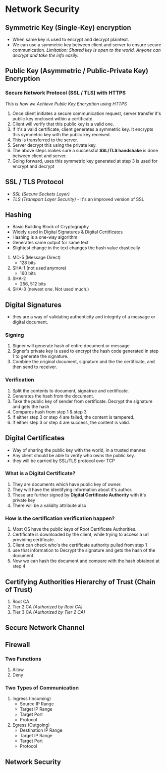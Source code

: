 # Network Security
## Symmetric Key (Single-Key) encryption 
- When same key is used to encrypt and decrypt plaintext.
- We can use a symmetric key between client and server to ensure secure communication.
*Limitation: Shared key is open to the world. Anyone can decrypt and take the info easily.*

## Public Key (Asymmetric / Public-Private Key) Encryption 
### Secure Network Protocol (SSL / TLS) with HTTPS
*This is how we Achieve Public Key Encryption using HTTPS*
1. Once client initiates a secure communication request, server transfer it's public key enclosed within a certificate.
2. Client will verify that this public key is a valid one.
3. If it's a valid certificate, client generates a symmetric key. It encrypts this symmetric key with the public key received.
4. This is transferred to the server.
5. Server decrypt this using the private key.
6. The above steps makes sure a successful **SSL/TLS handshake** is done between client and server.
7. Going forward, uses this symmetric key generated at step 3 is used for encrypt and decrypt

## SSL / TLS Protocol
- *SSL (Secure Sockets Layer)*
- *TLS (Transport Layer Security)* - It's an improved version of SSL

## Hashing
- Basic Building Block of Cryptography
- Widely used in Digital Signatures & Digital Certificates
- Hashing is a one-way algorithm
- Generates same output for same text
- Slightest change in the text changes the hash value drastically
1. MD-5 (Message Direct)
    - 128 bits
2. SHA-1 (not used anymore)
    - 160 bits
3. SHA-2
    - 256, 512 bits
4. SHA-3 (newest one. Not used much.)

## Digital Signatures
- they are a way of validating authenticity and integrity of a message or digital document.
### Signing
1. Signer will generate hash of entire document or message
2. Signer's private key is used to encrypt the hash code generated in step 1 to generate the signature.
3. Combine the original document, signature and the the certificate, and then send to receiver.
### Verification
1. Split the contents to document, signatrue and certificate.
2. Generates the hash from the document.
3. Take the public key of sender from certificate. Decrypt the signature and gets the hash
4. Compares hash from step 1 & step 3
5. If either step 3 or step 4 are failed, the content is tampered. 
6. If either step 3 or step 4 are success, the content is valid. 

## Digital Certificates
- Way of sharing the public key with the world, in a trusted manner.
- Any client should be able to verify who owns the public key.
- they will be carried by SSL/TLS protocol over TCP
### What is a Digital Certificate?
1. They are documents which have public key of owner.
2. They will have the identifying information about it's author.
3. These are further signed by **Digital Certificate Authority** with it's private key
4. There will be a validity attribute also

### How is the certification verification happen?
1. Most OS have the public keys of Root Certificate Authorities.
2. Certificate is downloaded by the client, while trying to access a url providing certificate.
3. Client can check who's the certificate authority pulled from step 1
4. use that information to Decrypt the signature and gets the hash of the document
5. Now we can hash the document and compare with the hash obtained at step 4

## Certifying Authorities Hierarchy of Trust (Chain of Trust)
1. Root CA
2. Tier 2 CA *(Authorized by Root CA)*
3. Tier 3 CA *(Authorized by Tier 2 CA)*

## Secure Network Channel

## Firewall
### Two Functions
1. Allow
2. Deny
### Two Types of Communication
1. Ingress (Incoming)
    - Source IP Range
    - Target IP Range
    - Target Port
    - Protocol
2. Egress (Outgoing)
    - Destination IP Range
    - Target IP Range
    - Target Port
    - Protocol

## Network Security
